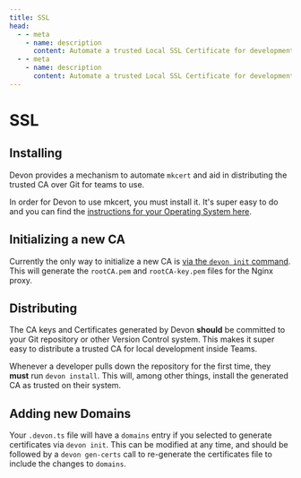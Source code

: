 ```yaml
---
title: SSL
head:
  - - meta
    - name: description
      content: Automate a trusted Local SSL Certificate for development
  - - meta
    - name: description
      content: Automate a trusted Local SSL Certificate for development
---
```


# SSL

## Installing

Devon provides a mechanism to automate `mkcert` and aid in distributing the trusted CA over Git for teams to use.

In order for Devon to use mkcert, you must install it. It's super easy to do and you can find the [instructions for your Operating System here](https://github.com/FiloSottile/mkcert#installation).

## Initializing a new CA

Currently the only way to initialize a new CA is [via the `devon init` command](/getting-started/). This will generate the `rootCA.pem` and `rootCA-key.pem` files for the Nginx proxy.

## Distributing

The CA keys and Certificates generated by Devon **should** be committed to your Git repository or other Version Control system. This makes it super easy to distribute a trusted CA for local development inside Teams.

Whenever a developer pulls down the repository for the first time, they **must** run `devon install`. This will, among other things, install the generated CA as trusted on their system.

## Adding new Domains

Your `.devon.ts` file will have a `domains` entry if you selected to generate certificates via `devon init`. This can be modified at any time, and should be followed by a `devon gen-certs` call to re-generate the certificates file to include the changes to `domains`.
